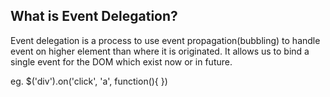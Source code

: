 ## What is Event Delegation?
Event delegation is a process to use event propagation(bubbling) to handle event on higher element than where it is originated.
It allows us to bind a single event for the DOM which exist now or in future.

eg. $('div').on('click', 'a', function(){
})
